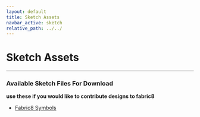 ```yaml
---
layout: default
title: Sketch Assets
navbar_active: sketch
relative_path: ../../
---
```


# Sketch Assets

----

### Available Sketch Files For Download
**use these if you would like to contribute designs to fabric8**

<ul>
  <li>
    <a href="{{ page.relative_path }}src/docs/designs/assets/Fabric8_Symbols.sketch %}">Fabric8 Symbols</a>
  </li>
</ul>
